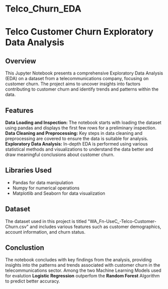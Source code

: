# Telco_Churn_EDA

# Telco Customer Churn Exploratory Data Analysis

## Overview
This Jupyter Notebook presents a comprehensive Exploratory Data Analysis (EDA) on a dataset from a telecommunications company, focusing on customer churn. The project aims to uncover insights into factors contributing to customer churn and identify trends and patterns within the data.

## Features
__Data Loading and Inspection:__ The notebook starts with loading the dataset using pandas and displays the first few rows for a preliminary inspection.
__Data Cleaning and Preprocessing:__ Key steps in data cleaning and preprocessing are covered to ensure the data is suitable for analysis.
__Exploratory Data Analysis:__ In-depth EDA is performed using various statistical methods and visualizations to understand the data better and draw meaningful conclusions about customer churn.

## Libraries Used
* Pandas for data manipulation
* Numpy for numerical operations
* Matplotlib and Seaborn for data visualization

## Dataset
The dataset used in this project is titled "WA_Fn-UseC_-Telco-Customer-Churn.csv" and includes various features such as customer demographics, account information, and churn status.

## Conclustion 
The notebook concludes with key findings from the analysis, providing insights into the patterns and trends associated with customer churn in the telecommunications sector.
Among the two Machine Learning Models used for evalution __Logistic Regression__ outperfom the __Random Forest__ Algorithm to predict better accuracy.
